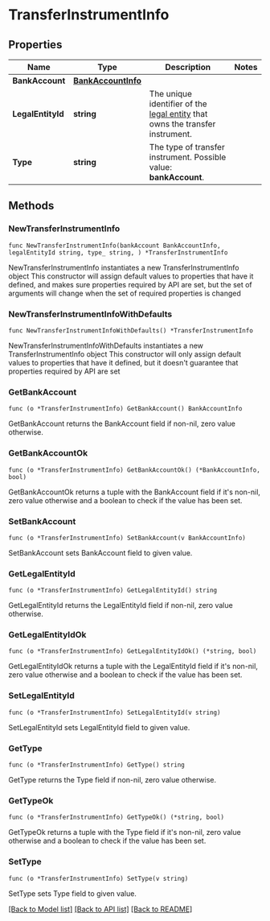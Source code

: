 # TransferInstrumentInfo

## Properties

Name | Type | Description | Notes
------------ | ------------- | ------------- | -------------
**BankAccount** | [**BankAccountInfo**](BankAccountInfo.md) |  | 
**LegalEntityId** | **string** | The unique identifier of the [legal entity](https://docs.adyen.com/api-explorer/#/legalentity/latest/post/legalEntities__resParam_id) that owns the transfer instrument. | 
**Type** | **string** | The type of transfer instrument.  Possible value: **bankAccount**. | 

## Methods

### NewTransferInstrumentInfo

`func NewTransferInstrumentInfo(bankAccount BankAccountInfo, legalEntityId string, type_ string, ) *TransferInstrumentInfo`

NewTransferInstrumentInfo instantiates a new TransferInstrumentInfo object
This constructor will assign default values to properties that have it defined,
and makes sure properties required by API are set, but the set of arguments
will change when the set of required properties is changed

### NewTransferInstrumentInfoWithDefaults

`func NewTransferInstrumentInfoWithDefaults() *TransferInstrumentInfo`

NewTransferInstrumentInfoWithDefaults instantiates a new TransferInstrumentInfo object
This constructor will only assign default values to properties that have it defined,
but it doesn't guarantee that properties required by API are set

### GetBankAccount

`func (o *TransferInstrumentInfo) GetBankAccount() BankAccountInfo`

GetBankAccount returns the BankAccount field if non-nil, zero value otherwise.

### GetBankAccountOk

`func (o *TransferInstrumentInfo) GetBankAccountOk() (*BankAccountInfo, bool)`

GetBankAccountOk returns a tuple with the BankAccount field if it's non-nil, zero value otherwise
and a boolean to check if the value has been set.

### SetBankAccount

`func (o *TransferInstrumentInfo) SetBankAccount(v BankAccountInfo)`

SetBankAccount sets BankAccount field to given value.


### GetLegalEntityId

`func (o *TransferInstrumentInfo) GetLegalEntityId() string`

GetLegalEntityId returns the LegalEntityId field if non-nil, zero value otherwise.

### GetLegalEntityIdOk

`func (o *TransferInstrumentInfo) GetLegalEntityIdOk() (*string, bool)`

GetLegalEntityIdOk returns a tuple with the LegalEntityId field if it's non-nil, zero value otherwise
and a boolean to check if the value has been set.

### SetLegalEntityId

`func (o *TransferInstrumentInfo) SetLegalEntityId(v string)`

SetLegalEntityId sets LegalEntityId field to given value.


### GetType

`func (o *TransferInstrumentInfo) GetType() string`

GetType returns the Type field if non-nil, zero value otherwise.

### GetTypeOk

`func (o *TransferInstrumentInfo) GetTypeOk() (*string, bool)`

GetTypeOk returns a tuple with the Type field if it's non-nil, zero value otherwise
and a boolean to check if the value has been set.

### SetType

`func (o *TransferInstrumentInfo) SetType(v string)`

SetType sets Type field to given value.



[[Back to Model list]](../README.md#documentation-for-models) [[Back to API list]](../README.md#documentation-for-api-endpoints) [[Back to README]](../README.md)


